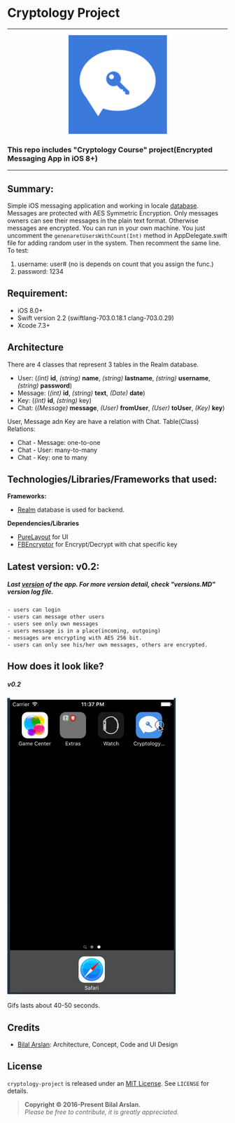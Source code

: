 # Cryptology Project




<hr>
<p align="center">
	<img src="https://raw.githubusercontent.com/arslanbilal/cryptology-project/master/Source/appIcon.png" height="225" width="225">
</p>
<h3>This repo includes "Cryptology Course" project(Encrypted Messaging App in iOS 8+)</h3>
<hr>

## Summary:
Simple iOS messaging application and working in locale [database][realm]. Messages are protected with AES Symmetric Encryption. Only messages owners can see their messages in the plain text format. Otherwise messages are encrypted. You can run in your own machine. You just uncomment the `genenaretUsersWithCount(Int)` method in AppDelegate.swift file for adding random user in the system. Then recomment the same line. To test: 

1. username: user# (no is depends on count that you assign the func.)
2. password: 1234

## Requirement:
- iOS 8.0+
- Swift version 2.2 (swiftlang-703.0.18.1 clang-703.0.29)
- Xcode 7.3+

## Architecture
There are 4 classes that represent 3 tables in the Realm database.

- User: (*(int)* **id**, *(string)* **name**, *(string)* **lastname**, *(string)* **username**, *(string)* **password**)
- Message: (*(int)* **id**, *(string)* **text**, *(Date)* **date**)
- Key: (*(int)* **id**, *(string)* key)
- Chat: (*(Message)* **message**, *(User)* **fromUser**, *(User)* **toUser**, *(Key)* **key**)

User, Message adn Key are have a relation with Chat. Table(Class) Relations:

- Chat - Message: one-to-one
- Chat - User: many-to-many
- Chat - Key: one to many

## Technologies/Libraries/Frameworks that used:
**Frameworks:**

- [Realm][realm] database is used for backend.

**Dependencies/Libraries**

- [PureLayout][purelayout] for UI
- [FBEncryptor][fbencryptor] for Encrypt/Decrypt with chat specific key


## Latest version: v0.2:
##### Last [version][release] of the app. For more version detail, check "versions.MD" version log file.
	- users can login
	- users can message other users
	- users see only own messages
	- users message is in a place(incoming, outgoing)
	- messages are encrypting with AES 256 bit.
	- users can only see his/her own messages, others are encrypted.

## How does it look like?
##### v0.2
![Gif](https://github.com/arslanbilal/cryptology-project/raw/master/Source/application.gif)

Gifs lasts about 40-50 seconds.

## Credits
- [Bilal Arslan][arslanbilal]: Architecture, Concept, Code and UI Design

## License
`cryptology-project` is released under an [MIT License][mitLink]. See `LICENSE` for details.
>**Copyright &copy; 2016-Present Bilal Arslan.**<br>
*Please be free to contribute, it is greatly appreciated.*

[mitLink]:http://opensource.org/licenses/MIT
[realm]:https://realm.io
[purelayout]:https://github.com/PureLayout/PureLayout
[fbencryptor]:https://github.com/dev5tec/FBEncryptor
[versionmd]:https://github.com/arslanbilal/cryptology-project/blob/master/VERSIONS.md
[arslanbilal]:https://github.com/arslanbilal
[release]:https://github.com/arslanbilal/cryptology-project/releases